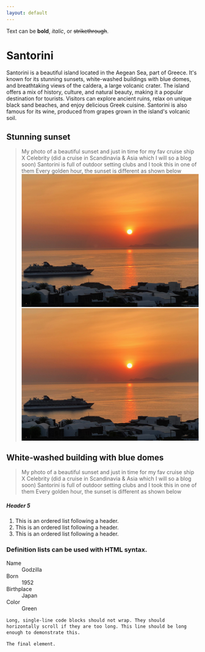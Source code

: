 ```yaml
---
layout: default
---
```


Text can be **bold**, _italic_, or ~~strikethrough~~.

# Santorini

Santorini is a beautiful island located in the Aegean Sea, part of Greece. It's known for its stunning sunsets, white-washed buildings with blue domes, and breathtaking views of the caldera, a large volcanic crater. The island offers a mix of history, culture, and natural beauty, making it a popular destination for tourists. Visitors can explore ancient ruins, relax on unique black sand beaches, and enjoy delicious Greek cuisine. Santorini is also famous for its wine, produced from grapes grown in the island's volcanic soil. 

## Stunning sunset

> My photo of a beautiful sunset and just in time for my fav cruise ship X Celebrity (did a cruise in Scandinavia & Asia which I will so a blog soon)
> Santorini is full of outdoor setting clubs and I took this in one of them
> Every golden hour, the sunset is different as shown below
![Octocat](./IMG_5829.jpeg) ![Octocat](./IMG_5829.jpeg)

## White-washed building with blue domes

> My photo of a beautiful sunset and just in time for my fav cruise ship X Celebrity (did a cruise in Scandinavia & Asia which I will so a blog soon)
> Santorini is full of outdoor setting clubs and I took this in one of them
> Every golden hour, the sunset is different as shown below

##### Header 5

1.  This is an ordered list following a header.
2.  This is an ordered list following a header.
3.  This is an ordered list following a header.



### Definition lists can be used with HTML syntax.

<dl>
<dt>Name</dt>
<dd>Godzilla</dd>
<dt>Born</dt>
<dd>1952</dd>
<dt>Birthplace</dt>
<dd>Japan</dd>
<dt>Color</dt>
<dd>Green</dd>
</dl>

```
Long, single-line code blocks should not wrap. They should horizontally scroll if they are too long. This line should be long enough to demonstrate this.
```

```
The final element.
```
